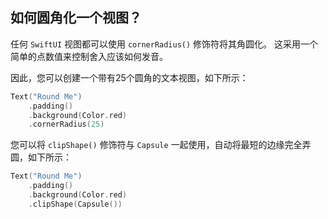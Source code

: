 如何圆角化一个视图？
----

任何 `SwiftUI` 视图都可以使用 `cornerRadius()` 修饰符将其角圆化。 这采用一个简单的点数值来控制舍入应该如何发音。

因此，您可以创建一个带有25个圆角的文本视图，如下所示：

```swift
Text("Round Me")
    .padding()
    .background(Color.red)
    .cornerRadius(25)
```

您可以将 `clipShape()` 修饰符与 `Capsule` 一起使用，自动将最短的边缘完全弄圆，如下所示：

```swift
Text("Round Me")
    .padding()
    .background(Color.red)
    .clipShape(Capsule())
```